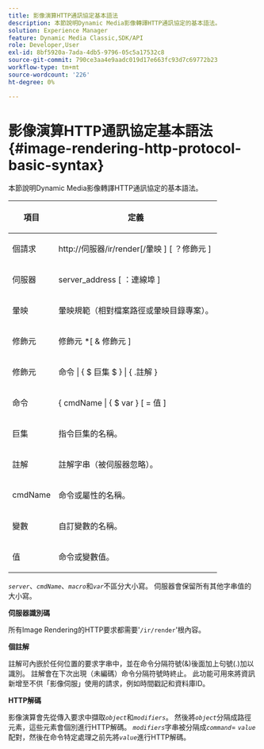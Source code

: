 ```yaml
---
title: 影像演算HTTP通訊協定基本語法
description: 本節說明Dynamic Media影像轉譯HTTP通訊協定的基本語法。
solution: Experience Manager
feature: Dynamic Media Classic,SDK/API
role: Developer,User
exl-id: 8bf5920a-7ada-4db5-9796-05c5a17532c8
source-git-commit: 790ce3aa4e9aadc019d17e663fc93d7c69772b23
workflow-type: tm+mt
source-wordcount: '226'
ht-degree: 0%

---
```


# 影像演算HTTP通訊協定基本語法{#image-rendering-http-protocol-basic-syntax}

本節說明Dynamic Media影像轉譯HTTP通訊協定的基本語法。

<table id="table_0A7D7207EE6D4B08B62BE8620EBE0B25"> 
 <thead> 
  <tr> 
   <th colname="col1" class="entry"> <p>項目 </p> </th> 
   <th colname="col2" class="entry"> <p>定義 </p> </th> 
  </tr> 
 </thead>
 <tbody> 
  <tr> 
   <td colname="col1"> <p><span class="varname">個請求</span> </p> </td> 
   <td colname="col2"> <p>http://<span class="varname">伺服器</span>/ir/render[/<span class="varname">暈映</span> ] [ ？<span class="varname">修飾元</span> ] </p> </td> 
  </tr> 
  <tr> 
   <td colname="col1"> <p><span class="varname">伺服器</span> </p> </td> 
   <td colname="col2"> <p><span class="varname"> server_address</span> [ ：<span class="varname">連線埠</span> ] </p> </td> 
  </tr> 
  <tr> 
   <td colname="col1"> <p><span class="varname">暈映</span> </p> </td> 
   <td colname="col2"> <p>暈映規範（相對檔案路徑或暈映目錄專案）。 </p> </td> 
  </tr> 
  <tr> 
   <td colname="col1"> <p><span class="varname">修飾元</span> </p> </td> 
   <td colname="col2"> <p><span class="varname">修飾元</span> *[ &amp; <span class="varname">修飾元</span> ] </p> </td> 
  </tr> 
  <tr> 
   <td colname="col1"> <p><span class="varname">修飾元</span> </p> </td> 
   <td colname="col2"> <p><span class="varname">命令</span> | { $ <span class="varname">巨集</span> $ } | { .<span class="varname">註解</span> } </p> </td> 
  </tr> 
  <tr> 
   <td colname="col1"> <p><span class="varname">命令</span> </p> </td> 
   <td colname="col2"> <p>{ <span class="varname"> cmdName</span> | { $<span class="varname"> var</span> } [ = <span class="varname">值</span> ] </p> </td> 
  </tr> 
  <tr> 
   <td colname="col1"> <p><span class="varname">巨集</span> </p> </td> 
   <td colname="col2"> <p>指令巨集的名稱。 </p> </td> 
  </tr> 
  <tr> 
   <td colname="col1"> <p><span class="varname">註解</span> </p> </td> 
   <td colname="col2"> <p>註解字串（被伺服器忽略）。 </p> </td> 
  </tr> 
  <tr> 
   <td colname="col1"> <p><span class="varname"> cmdName </span> </p> </td> 
   <td colname="col2"> <p>命令或屬性的名稱。 </p> </td> 
  </tr> 
  <tr> 
   <td colname="col1"> <p><span class="varname">變數</span> </p> </td> 
   <td colname="col2"> <p>自訂變數的名稱。 </p> </td> 
  </tr> 
  <tr> 
   <td colname="col1"> <p><span class="varname">值</span> </p> </td> 
   <td colname="col2"> <p>命令或變數值。 </p> </td> 
  </tr> 
 </tbody> 
</table>

*`server`*、*`cmdName`*、*`macro`*&#x200B;和&#x200B;*`var`*&#x200B;不區分大小寫。 伺服器會保留所有其他字串值的大小寫。

**伺服器識別碼**

所有Image Rendering的HTTP要求都需要&#39;`/ir/render`&#39;根內容。

**個註解**

註解可內嵌於任何位置的要求字串中，並在命令分隔符號(&amp;)後面加上句號(.)加以識別。 註解會在下次出現（未編碼）命令分隔符號時終止。 此功能可用來將資訊新增至不供「影像伺服」使用的請求，例如時間戳記和資料庫ID。

**HTTP解碼**

影像演算會先從傳入要求中擷取&#x200B;*`object`*&#x200B;和&#x200B;*`modifiers`*。 然後將&#x200B;*`object`*&#x200B;分隔成路徑元素，這些元素會個別進行HTTP解碼。 *`modifiers`*&#x200B;字串被分隔成&#x200B;*`command`*= *`value`*&#x200B;配對，然後在命令特定處理之前先將&#x200B;*`value`*&#x200B;進行HTTP解碼。
